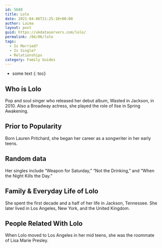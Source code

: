 ```yaml
---
id: 5688
title: Lolo
date: 2021-04-06T21:25:10+00:00
author: Laima
layout: post
guid: https://ukdataservers.com/lolo/
permalink: /04/06/lolo
tags:
  - Is Married?
  - Is Single?
  - Relationships
category: Family Guides
---
```


* some text
{: toc}


## Who is Lolo
                  
                  
                  
Pop and soul singer who released her debut album, Wasted in Jackson, in 2010. Also a Broadway actress, she played the role of Ilse in Spring Awakening.
                  
              
            
              
            
                
                
                
## Prior to Popularity
                  
                  
                  
Born Lauren Pritchard, she began her career as a songwriter in her early teens.
                  
              
            
              
            
                
                
                
## Random data
                  
                  
                  
Her singles include &#8220;Weapon for Saturday,&#8221; &#8220;Not the Drinking,&#8221; and &#8220;When the Night Kills the Day.&#8221;
                  
              
            
              
            
                
                
                
## Family & Everyday Life of Lolo
                  
                  
                  
She spent the first decade and a half of her life in Jackson, Tennessee. She later lived in Los Angeles, New York, and the United Kingdom.
                  
              
            
              
            
                
                
                
## People Related With Lolo
                  
                  
                  
When Lolo moved to Los Angeles in her mid teens, she was the roommate of Lisa Marie Presley.
                  
              
            
              
            
                
              
            
              
              
            
            
              
            
          
          
          